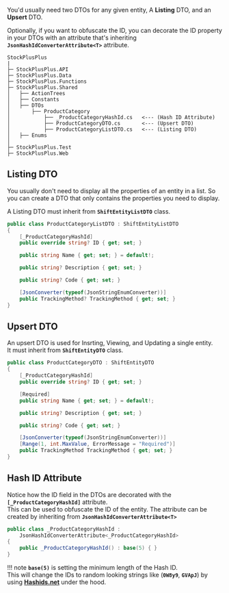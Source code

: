 You'd usually need two DTOs for any given entity, A **Listing** DTO, and an **Upsert** DTO.  

Optionally, if you want to obfuscate the ID, you can decorate the ID property in your DTOs with an attribute that's inheriting **`JsonHashIdConverterAttribute<T>`** attribute.

```hl_lines="10-13"
StockPlusPlus
|
├─ StockPlusPlus.API
├─ StockPlusPlus.Data
├─ StockPlusPlus.Functions
├─ StockPlusPlus.Shared
│   ├── ActionTrees
│   ├── Constants
│   ├── DTOs
│		├── ProductCategory
│			├── _ProductCategoryHashId.cs	<--- (Hash ID Attribute)
│			├── ProductCategoryDTO.cs		<--- (Upsert DTO)
│			├── ProductCategoryListDTO.cs	<--- (Listing DTO)
│   ├── Enums
│ 
├─ StockPlusPlus.Test
├─ StockPlusPlus.Web
```

## Listing DTO
You usually don't need to display all the properties of an entity in a list. So you can create a DTO that only contains the properties you need to display.   

A Listing DTO must inherit from **`ShiftEntityListDTO`** class.  
```C# hl_lines="1"
public class ProductCategoryListDTO : ShiftEntityListDTO
{
    [_ProductCategoryHashId]
    public override string? ID { get; set; }

    public string Name { get; set; } = default!;

    public string? Description { get; set; }

    public string? Code { get; set; }

    [JsonConverter(typeof(JsonStringEnumConverter))]
    public TrackingMethod? TrackingMethod { get; set; }
}
```

## Upsert DTO

An upsert DTO is used for Insrting, Viewing, and Updating a single entity.  
It must inherit from **`ShiftEntityDTO`** class.  
```C# hl_lines="1"
public class ProductCategoryDTO : ShiftEntityDTO
{
    [_ProductCategoryHashId]
    public override string? ID { get; set; }

    [Required]
    public string Name { get; set; } = default!;

    public string? Description { get; set; }

    public string? Code { get; set; }

    [JsonConverter(typeof(JsonStringEnumConverter))]
    [Range(1, int.MaxValue, ErrorMessage = "Required")]
    public TrackingMethod TrackingMethod { get; set; }
}
```

## Hash ID Attribute

Notice how the ID field in the DTOs are decorated with the **`[_ProductCategoryHashId]`** attribute.  
This can be used to obfuscate the ID of the entity. The attribute can be created by inheriting from **`JsonHashIdConverterAttribute<T>`**

```C# hl_lines="2"
public class _ProductCategoryHashId : 
    JsonHashIdConverterAttribute<_ProductCategoryHashId>
{
    public _ProductCategoryHashId() : base(5) { }
}
```

!!! note
    **`base(5)`** is setting the minimum length of the Hash ID.  
    This will change the IDs to random looking strings like (**`0W8y9`**, **`GVApJ`**) by using [**Hashids.net**](https://www.nuget.org/packages/Hashids.net) under the hood.
